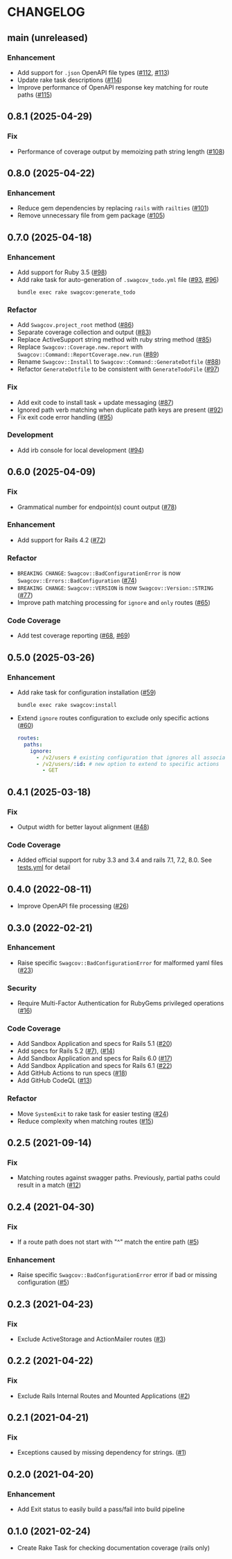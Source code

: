 # CHANGELOG
## main (unreleased)
### Enhancement
- Add support for `.json` OpenAPI file types ([#112](https://github.com/smridge/swagcov/pull/112), [#113](https://github.com/smridge/swagcov/pull/113))
- Update rake task descriptions ([#114](https://github.com/smridge/swagcov/pull/114))
- Improve performance of OpenAPI response key matching for route paths ([#115](https://github.com/smridge/swagcov/pull/115))

## 0.8.1 (2025-04-29)
### Fix
- Performance of coverage output by memoizing path string length ([#108](https://github.com/smridge/swagcov/pull/108))

## 0.8.0 (2025-04-22)
### Enhancement
- Reduce gem dependencies by replacing `rails` with `railties` ([#101](https://github.com/smridge/swagcov/pull/101))
- Remove unnecessary file from gem package ([#105](https://github.com/smridge/swagcov/pull/105))

## 0.7.0 (2025-04-18)
### Enhancement
- Add support for Ruby 3.5 ([#98](https://github.com/smridge/swagcov/pull/98))
- Add rake task for auto-generation of `.swagcov_todo.yml` file ([#93](https://github.com/smridge/swagcov/pull/93), [#96](https://github.com/smridge/swagcov/pull/96))
  ```shell
  bundle exec rake swagcov:generate_todo
  ```

### Refactor
- Add `Swagcov.project_root` method ([#86](https://github.com/smridge/swagcov/pull/86))
- Separate coverage collection and output ([#83](https://github.com/smridge/swagcov/pull/83))
- Replace ActiveSupport string method with ruby string method ([#85](https://github.com/smridge/swagcov/pull/85))
- Replace `Swagcov::Coverage.new.report` with `Swagcov::Command::ReportCoverage.new.run` ([#89](https://github.com/smridge/swagcov/pull/89))
- Rename `Swagcov::Install` to `Swagcov::Command::GenerateDotfile` ([#88](https://github.com/smridge/swagcov/pull/88))
- Refactor `GenerateDotfile` to be consistent with `GenerateTodoFile` ([#97](https://github.com/smridge/swagcov/pull/97))

### Fix
- Add exit code to install task + update messaging ([#87](https://github.com/smridge/swagcov/pull/87))
- Ignored path verb matching when duplicate path keys are present ([#92](https://github.com/smridge/swagcov/pull/92))
- Fix exit code error handling ([#95](https://github.com/smridge/swagcov/pull/95))

### Development
- Add irb console for local development ([#94](https://github.com/smridge/swagcov/pull/94))

## 0.6.0 (2025-04-09)
### Fix
- Grammatical number for endpoint(s) count output ([#78](https://github.com/smridge/swagcov/pull/78))

### Enhancement
- Add support for Rails 4.2 ([#72](https://github.com/smridge/swagcov/pull/72))

### Refactor
- `BREAKING CHANGE`: `Swagcov::BadConfigurationError` is now `Swagcov::Errors::BadConfiguration` ([#74](https://github.com/smridge/swagcov/pull/74))
- `BREAKING CHANGE`: `Swagcov::VERSION` is now `Swagcov::Version::STRING` ([#77](https://github.com/smridge/swagcov/pull/77))
- Improve path matching processing for `ignore` and `only` routes ([#65](https://github.com/smridge/swagcov/pull/65))

### Code Coverage
- Add test coverage reporting ([#68](https://github.com/smridge/swagcov/pull/68), [#69](https://github.com/smridge/swagcov/pull/69))

## 0.5.0 (2025-03-26)
### Enhancement
- Add rake task for configuration installation ([#59](https://github.com/smridge/swagcov/pull/59))
  ```shell
  bundle exec rake swagcov:install
  ```
- Extend `ignore` routes configuration to exclude only specific actions ([#60](https://github.com/smridge/swagcov/pull/60))
  ```yml
  routes:
    paths:
      ignore:
        - /v2/users # existing configuration that ignores all associated actions (verbs)
        - /v2/users/:id: # new option to extend to specific actions
          - GET
  ```

## 0.4.1 (2025-03-18)
### Fix
- Output width for better layout alignment ([#48](https://github.com/smridge/swagcov/pull/48))

### Code Coverage
  - Added official support for ruby 3.3 and 3.4 and rails 7.1, 7.2, 8.0. See [tests.yml](/.github/workflows/tests.yml) for detail

## 0.4.0 (2022-08-11)
  - Improve OpenAPI file processing ([#26](https://github.com/smridge/swagcov/pull/26))

## 0.3.0 (2022-02-21)
### Enhancement
- Raise specific `Swagcov::BadConfigurationError` for malformed yaml files ([#23](https://github.com/smridge/swagcov/pull/23))

### Security
- Require Multi-Factor Authentication for RubyGems privileged operations ([#16](https://github.com/smridge/swagcov/pull/16))

### Code Coverage
- Add Sandbox Application and specs for Rails 5.1 ([#20](https://github.com/smridge/swagcov/pull/20))
- Add specs for Rails 5.2 ([#7](https://github.com/smridge/swagcov/pull/7)), ([#14](https://github.com/smridge/swagcov/pull/14))
- Add Sandbox Application and specs for Rails 6.0 ([#17](https://github.com/smridge/swagcov/pull/17))
- Add Sandbox Application and specs for Rails 6.1 ([#22](https://github.com/smridge/swagcov/pull/22))
- Add GitHub Actions to run specs ([#18](https://github.com/smridge/swagcov/pull/18))
- Add GitHub CodeQL ([#13](https://github.com/smridge/swagcov/pull/13))

### Refactor
- Move `SystemExit` to rake task for easier testing ([#24](https://github.com/smridge/swagcov/pull/24))
- Reduce complexity when matching routes ([#15](https://github.com/smridge/swagcov/pull/15))

## 0.2.5 (2021-09-14)
### Fix
- Matching routes against swagger paths. Previously, partial paths could result in a match ([#12](https://github.com/smridge/swagcov/pull/12))

## 0.2.4 (2021-04-30)
### Fix
- If a route path does not start with "^" match the entire path ([#5](https://github.com/smridge/swagcov/pull/5))

### Enhancement
- Raise specific `Swagcov::BadConfigurationError` error if bad or missing configuration ([#5](https://github.com/smridge/swagcov/pull/5))

## 0.2.3 (2021-04-23)
### Fix
- Exclude ActiveStorage and ActionMailer routes ([#3](https://github.com/smridge/swagcov/pull/3))

## 0.2.2 (2021-04-22)
### Fix
- Exclude Rails Internal Routes and Mounted Applications ([#2](https://github.com/smridge/swagcov/pull/2))

## 0.2.1 (2021-04-21)
### Fix
- Exceptions caused by missing dependency for strings. ([#1](https://github.com/smridge/swagcov/pull/1))

## 0.2.0 (2021-04-20)
### Enhancement
- Add Exit status to easily build a pass/fail into build pipeline

## 0.1.0 (2021-02-24)
- Create Rake Task for checking documentation coverage (rails only)
